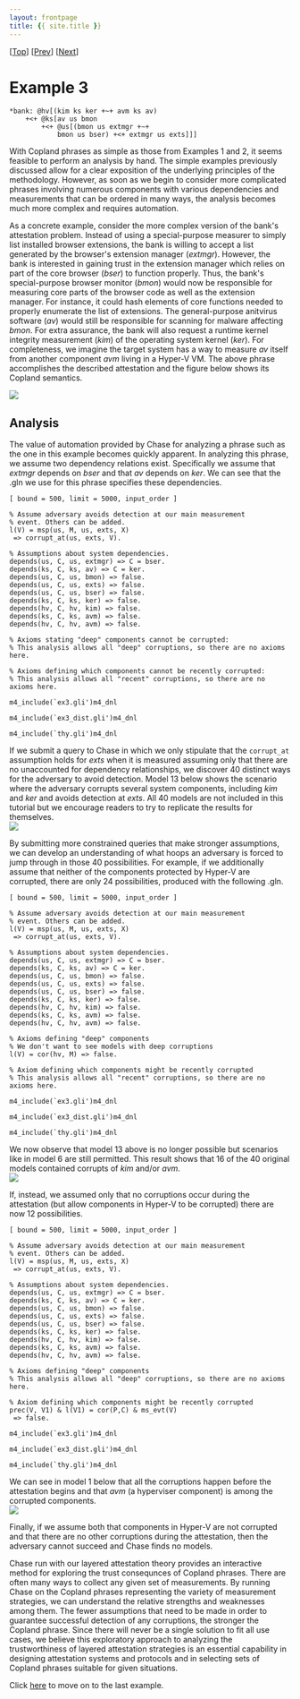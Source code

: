 ```yaml
---
layout: frontpage
title: {{ site.title }}
---
```

\[[Top](../README.md)\] \[[Prev](../ex2c/ex2c.md)\] \[[Next](../ex3b/ex3b.md)\]
# Example 3

```
*bank: @hv[(kim ks ker +~+ avm ks av)
	+<+ @ks[av us bmon
		+<+ @us[(bmon us extmgr +~+ 
			bmon us bser) +<+ extmgr us exts]]]
```

With Copland phrases as simple as those from Examples 1 and 2, it 
seems feasible to perform an analysis by hand. The simple examples 
previously discussed allow for a clear exposition of the underlying principles 
of the methodology. However, as soon as we begin to consider more 
complicated phrases involving numerous components with various 
dependencies and measurements that can be ordered in many ways, 
the analysis becomes much more complex and requires automation. 
   
As a concrete example, consider the more complex version of the bank's 
attestation problem. Instead of using a special-purpose measurer to 
simply list installed browser extensions, the bank is willing to accept 
a list generated by the browser's extension manager (*extmgr*). However, 
the bank is interested in gaining trust in the extension manager which 
relies on part of the core browser (*bser*) to function properly. Thus, the 
bank's special-purpose browser monitor (*bmon*) would now be responsible 
for measuring core parts of the browser code as well as the 
extension manager. For instance, it could hash elements of core functions 
needed to properly enumerate the list of extensions. The general-purpose 
anitvirus software (*av*) would still be responsible for scanning for malware 
affecting *bmon*. For extra assurance, the bank will also request a 
runtime kernel integrity measurement (*kim*) of the operating system kernel (*ker*). For completeness, 
we imagine the target system has a way to measure *av* itself from 
another component *avm* living in a Hyper-V VM. The above phrase 
accomplishes the described attestation and the figure below shows its 
Copland semantics.  

<img src="./ex3_execution_semantics.png">  

## Analysis
  
The value of automation provided by Chase for analyzing a phrase such as the 
one in this example becomes quickly apparent. In analyzing this phrase, we 
assume two dependency relations exist. Specifically we assume that *extmgr* 
depends on *bser* and that *av* depends on *ker*. We can see that the .gln 
we use for this phrase specifies these dependencies.  
``` 
[ bound = 500, limit = 5000, input_order ]

% Assume adversary avoids detection at our main measurement
% event. Others can be added.
l(V) = msp(us, M, us, exts, X)
 => corrupt_at(us, exts, V).

% Assumptions about system dependencies.
depends(us, C, us, extmgr) => C = bser.
depends(ks, C, ks, av) => C = ker.
depends(us, C, us, bmon) => false.
depends(us, C, us, exts) => false.
depends(us, C, us, bser) => false.
depends(ks, C, ks, ker) => false.
depends(hv, C, hv, kim) => false.
depends(ks, C, ks, avm) => false.
depends(hv, C, hv, avm) => false.

% Axioms stating "deep" components cannot be corrupted:
% This analysis allows all "deep" corruptions, so there are no axioms here.

% Axioms defining which components cannot be recently corrupted:
% This analysis allows all "recent" corruptions, so there are no axioms here.

m4_include(`ex3.gli')m4_dnl

m4_include(`ex3_dist.gli')m4_dnl

m4_include(`thy.gli')m4_dnl
```  
If we submit a query to Chase in which we only stipulate that the `corrupt_at` assumption holds 
for *exts* when it is measured assuming only that there are no unaccounted for 
dependency relationships, we discover 40 distinct ways for the adversary 
to avoid detection. Model 13 below shows the scenario where the adversary corrupts several 
system components, including *kim* and *ker* and avoids detection at *exts*. All 40 models 
are not included in this tutorial but we encourage readers to try to replicate the results for 
themselves.  
<img src="./ex3_model13.png">
   
By submitting more constrained queries that make stronger 
assumptions, we can develop an understanding of what hoops an adversary 
is forced to jump through in those 40 possibilities. For example, if we 
additionally assume that neither of the components protected by Hyper-V 
are corrupted, there are only 24 possibilities, produced with the following 
.gln.  
```
[ bound = 500, limit = 5000, input_order ]

% Assume adversary avoids detection at our main measurement
% event. Others can be added.
l(V) = msp(us, M, us, exts, X)
 => corrupt_at(us, exts, V).

% Assumptions about system dependencies.
depends(us, C, us, extmgr) => C = bser.
depends(ks, C, ks, av) => C = ker.
depends(us, C, us, bmon) => false.
depends(us, C, us, exts) => false.
depends(us, C, us, bser) => false.
depends(ks, C, ks, ker) => false.
depends(hv, C, hv, kim) => false.
depends(ks, C, ks, avm) => false.
depends(hv, C, hv, avm) => false.

% Axioms defining "deep" components
% We don't want to see models with deep corruptions
l(V) = cor(hv, M) => false.

% Axiom defining which components might be recently corrupted
% This analysis allows all "recent" corruptions, so there are no axioms here.

m4_include(`ex3.gli')m4_dnl

m4_include(`ex3_dist.gli')m4_dnl

m4_include(`thy.gli')m4_dnl
```
We now observe that model 13 above is no longer possible but scenarios like 
in model 6 are still permitted. This result shows that 16 of the 40 original 
models contained corrupts of *kim* and/or *avm*.  
<img src="ex3_model6.png">

If, instead, we assumed only that no corruptions occur during the attestation (but allow components 
in Hyper-V to be corrupted) there are now 12 possibilities. 
```
[ bound = 500, limit = 5000, input_order ]

% Assume adversary avoids detection at our main measurement
% event. Others can be added.
l(V) = msp(us, M, us, exts, X)
 => corrupt_at(us, exts, V).

% Assumptions about system dependencies.
depends(us, C, us, extmgr) => C = bser.
depends(ks, C, ks, av) => C = ker.
depends(us, C, us, bmon) => false.
depends(us, C, us, exts) => false.
depends(us, C, us, bser) => false.
depends(ks, C, ks, ker) => false.
depends(hv, C, hv, kim) => false.
depends(ks, C, ks, avm) => false.
depends(hv, C, hv, avm) => false.

% Axioms defining "deep" components
% This analysis allows all "deep" corruptions, so there are no axioms here.

% Axiom defining which components might be recently corrupted
prec(V, V1) & l(V1) = cor(P,C) & ms_evt(V)
 => false. 

m4_include(`ex3.gli')m4_dnl

m4_include(`ex3_dist.gli')m4_dnl

m4_include(`thy.gli')m4_dnl
```  
We can see in model 1 below that all the corruptions happen before the 
attestation begins and that *avm* (a hyperviser component) is among the corrupted 
components.  
<img src="ex3_model1.png">
  
Finally, if we assume both that components in Hyper-V are not corrupted and that there are no other 
corruptions during the attestation, then the adversary cannot succeed and Chase finds no models.

Chase run with our layered attestation theory provides an interactive 
method for exploring the trust consequnces of Copland phrases. There are 
often many ways to collect any given set of measurements. By running Chase 
on the Copland phrases representing the variety of measurement strategies, 
we can understand the relative strengths and weaknesses among them. The 
fewer assumptions that need to be made in order to guarantee successful 
detection of any corruptions, the stronger the Copland phrase. Since there 
will never be a single solution to fit all use cases, we believe this 
exploratory approach to analyzing the trustworthiness of layered attestation 
strategies is an essential capability in designing attestation systems 
and protocols and in selecting sets of Copland phrases suitable for 
given situations. 

Click [here](../ex3b/ex3b.md) to move on to the last example.
